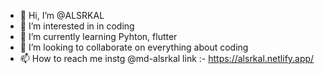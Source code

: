 - 👋 Hi, I’m @ALSRKAL
- 👀 I’m interested in in coding 
- 🌱 I’m currently learning Pyhton, flutter
- 💞️ I’m looking to collaborate on everything about coding
- 📫 How to reach me instg @md-alsrkal
link :-  https://alsrkal.netlify.app/
<!---
ALSRKAL/ALSRKAL is a ✨ special ✨ repository because its `README.md` (this file) appears on your GitHub profile.
You can click the Preview link to take a look at your changes.
--->
